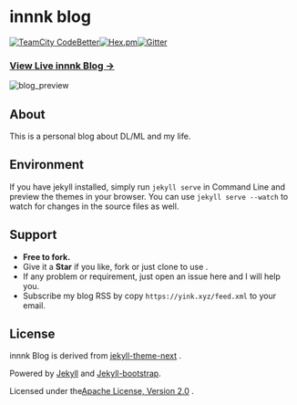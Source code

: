 # innnk blog
[![TeamCity CodeBetter](https://img.shields.io/teamcity/codebetter/bt428.svg)](https://github.com/innnk/innnk.github.io)[![Hex.pm](https://img.shields.io/hexpm/l/plug.svg)](https://github.com/innnk/innnk.github.io/blob/master/LICENSE)[![Gitter](https://badges.gitter.im/Join%20Chat.svg)](https://gitter.im/innnk/myblog)

### [View Live innnk Blog &rarr;](https://yink.xyz)
![blog_preview](https://blog-img-1257227635.cos.ap-beijing.myqcloud.com/blog_preview.png)
## About

This is a  personal blog about DL/ML and my life.

## Environment

If you have jekyll installed, simply run `jekyll serve` in Command Line
and preview the themes in your browser. You can use `jekyll serve --watch` to watch for changes in the source files as well.

## Support

- **Free to fork.**
- Give it a **Star** if you like, fork or just clone to use .
- If any problem or requirement, just open an issue here and I will help you.
- Subscribe my blog RSS by copy `https://yink.xyz/feed.xml` to your email. 

## License

innnk Blog is derived from [jekyll-theme-next](https://github.com/Simpleyyt/jekyll-theme-next) .

Powered by [Jekyll](https://github.com/mojombo/jekyll) and [Jekyll-bootstrap](http://jekyllbootstrap.com/). 

Licensed under the[Apache License, Version 2.0](https://github.com/innnk/innnk.github.io/blob/master/LICENSE) .